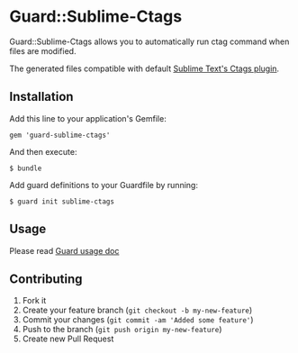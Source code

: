 # Guard::Sublime-Ctags

Guard::Sublime-Ctags allows you to automatically run ctag command when files are modified. 

The generated files compatible with default [Sublime Text's Ctags plugin](https://github.com/SublimeText/CTags).

## Installation

Add this line to your application's Gemfile:

    gem 'guard-sublime-ctags'

And then execute:

    $ bundle

Add guard definitions to your Guardfile by running:

    $ guard init sublime-ctags

## Usage

Please read [Guard usage doc](https://github.com/guard/guard#readme)

## Contributing

1. Fork it
2. Create your feature branch (`git checkout -b my-new-feature`)
3. Commit your changes (`git commit -am 'Added some feature'`)
4. Push to the branch (`git push origin my-new-feature`)
5. Create new Pull Request
